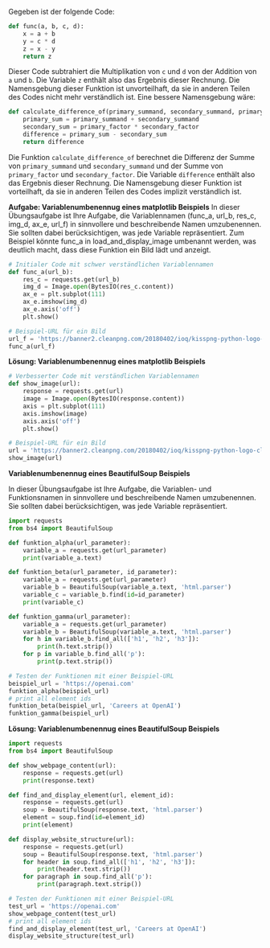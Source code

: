 Gegeben ist der folgende Code:
```python
def func(a, b, c, d):
    x = a + b
    y = c * d
    z = x - y
    return z
```

Dieser Code subtrahiert die Multiplikation von `c` und `d` von der Addition von `a` und `b`. Die Variable `z` enthält also das Ergebnis dieser Rechnung. Die Namensgebung dieser Funktion ist unvorteilhaft, da sie in anderen Teilen des Codes nicht mehr verständlich ist. Eine bessere Namensgebung wäre:

```python
def calculate_difference_of(primary_summand, secondary_summand, primary_factor, secondary_factor):
    primary_sum = primary_summand + secondary_summand
    secondary_sum = primary_factor * secondary_factor
    difference = primary_sum - secondary_sum
    return difference
```

Die Funktion `calculate_difference_of` berechnet die Differenz der Summe von `primary_summand` und `secondary_summand` und der Summe von `primary_factor` und `secondary_factor`. Die Variable `difference` enthält also das Ergebnis dieser Rechnung. Die Namensgebung dieser Funktion ist vorteilhaft, da sie in anderen Teilen des Codes implizit verständlich ist.

**Aufgabe: Variablenumbenennug eines matplotlib Beispiels**
In dieser Übungsaufgabe ist Ihre Aufgabe, die Variablennamen (func_a, url_b, res_c, img_d, ax_e, url_f) in sinnvollere und beschreibende Namen umzubenennen. Sie sollten dabei berücksichtigen, was jede Variable repräsentiert. Zum Beispiel könnte func_a in load_and_display_image umbenannt werden, was deutlich macht, dass diese Funktion ein Bild lädt und anzeigt.
    
```python
# Initialer Code mit schwer verständlichen Variablennamen
def func_a(url_b):
    res_c = requests.get(url_b)
    img_d = Image.open(BytesIO(res_c.content))
    ax_e = plt.subplot(111)
    ax_e.imshow(img_d)
    ax_e.axis('off')
    plt.show()

# Beispiel-URL für ein Bild
url_f = 'https://banner2.cleanpng.com/20180402/ioq/kisspng-python-logo-clojure-javascript-9-5ac25c2686ca38.9179638515226870145521.jpg'
func_a(url_f)
```
**Lösung: Variablenumbenennug eines matplotlib Beispiels**
```python
# Verbesserter Code mit verständlichen Variablennamen
def show_image(url):
    response = requests.get(url)
    image = Image.open(BytesIO(response.content))
    axis = plt.subplot(111)
    axis.imshow(image)
    axis.axis('off')
    plt.show()

# Beispiel-URL für ein Bild
url = 'https://banner2.cleanpng.com/20180402/ioq/kisspng-python-logo-clojure-javascript-9-5ac25c2686ca38.9179638515226870145521.jpg'
show_image(url)
```

**Variablenumbenennug eines BeautifulSoup Beispiels**

In dieser Übungsaufgabe ist Ihre Aufgabe, die Variablen- und Funktionsnamen in sinnvollere und beschreibende Namen umzubenennen. Sie sollten dabei berücksichtigen, was jede Variable repräsentiert.

```python 
import requests
from bs4 import BeautifulSoup

def funktion_alpha(url_parameter):
    variable_a = requests.get(url_parameter)
    print(variable_a.text)

def funktion_beta(url_parameter, id_parameter):
    variable_a = requests.get(url_parameter)
    variable_b = BeautifulSoup(variable_a.text, 'html.parser')
    variable_c = variable_b.find(id=id_parameter)
    print(variable_c)

def funktion_gamma(url_parameter):
    variable_a = requests.get(url_parameter)
    variable_b = BeautifulSoup(variable_a.text, 'html.parser')
    for h in variable_b.find_all(['h1', 'h2', 'h3']):
        print(h.text.strip())
    for p in variable_b.find_all('p'):
        print(p.text.strip())

# Testen der Funktionen mit einer Beispiel-URL
beispiel_url = 'https://openai.com'
funktion_alpha(beispiel_url)
# print all element ids
funktion_beta(beispiel_url, 'Careers at OpenAI')
funktion_gamma(beispiel_url)
```

**Lösung: Variablenumbenennug eines BeautifulSoup Beispiels**
```python
import requests
from bs4 import BeautifulSoup

def show_webpage_content(url):
    response = requests.get(url)
    print(response.text)

def find_and_display_element(url, element_id):
    response = requests.get(url)
    soup = BeautifulSoup(response.text, 'html.parser')
    element = soup.find(id=element_id)
    print(element)

def display_website_structure(url):
    response = requests.get(url)
    soup = BeautifulSoup(response.text, 'html.parser')
    for header in soup.find_all(['h1', 'h2', 'h3']):
        print(header.text.strip())
    for paragraph in soup.find_all('p'):
        print(paragraph.text.strip())

# Testen der Funktionen mit einer Beispiel-URL
test_url = 'https://openai.com'
show_webpage_content(test_url)
# print all element ids
find_and_display_element(test_url, 'Careers at OpenAI')
display_website_structure(test_url)
```